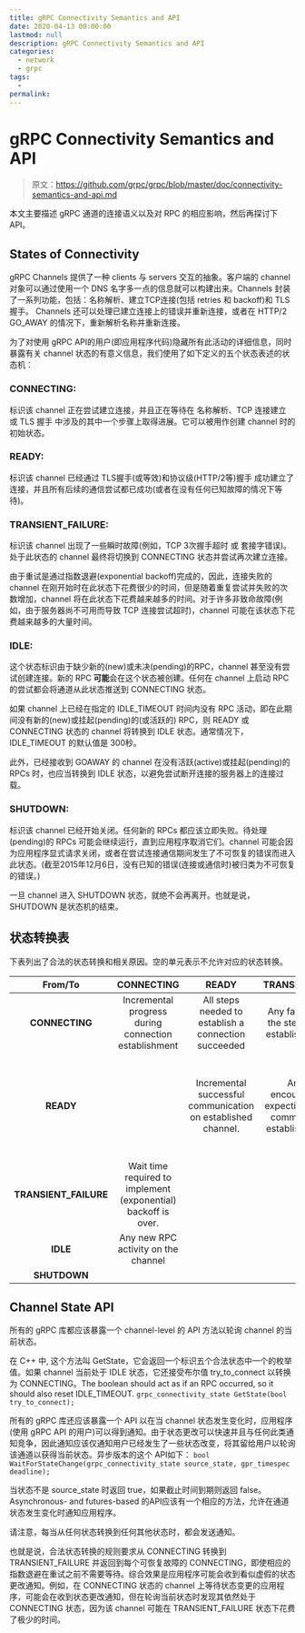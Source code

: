 ```yaml
---
title: gRPC Connectivity Semantics and API
date: 2020-04-13 00:00:00
lastmod: null
description: gRPC Connectivity Semantics and API
categories: 
  - network
  - grpc
tags: 
  - 
permalink:
---
```


# gRPC Connectivity Semantics and API
> 原文：https://github.com/grpc/grpc/blob/master/doc/connectivity-semantics-and-api.md

本文主要描述 gRPC 通道的连接语义以及对 RPC 的相应影响，然后再探讨下 API。

## States of Connectivity
gRPC Channels 提供了一种 clients 与 servers 交互的抽象。客户端的 channel 对象可以通过使用一个 DNS 名字多一点的信息就可以构建出来。Channels 封装了一系列功能，包括：名称解析、建立TCP连接(包括 retries 和 backoff)和 TLS 握手。
Channels 还可以处理已建立连接上的错误并重新连接，或者在 HTTP/2 GO_AWAY 的情况下，重新解析名称并重新连接。

为了对使用 gRPC API的用户(即应用程序代码)隐藏所有此活动的详细信息，同时暴露有关 channel 状态的有意义信息，我们使用了如下定义的五个状态表述的状态机：

### CONNECTING: 
标识该 channel 正在尝试建立连接，并且正在等待在 名称解析、TCP 连接建立 或 TLS 握手 中涉及的其中一个步骤上取得进展。它可以被用作创建 channel 时的初始状态。

### READY: 
标识该 channel 已经通过 TLS握手(或等效)和协议级(HTTP/2等)握手 成功建立了连接，并且所有后续的通信尝试都已成功(或者在没有任何已知故障的情况下等待)。

### TRANSIENT_FAILURE:
标识该 channel 出现了一些瞬时故障(例如，TCP 3次握手超时 或 套接字错误)。处于此状态的 channel 最终将切换到 CONNECTING 状态并尝试再次建立连接。

由于重试是通过指数退避(exponential backoff)完成的，因此，连接失败的 channel 在刚开始时在此状态下花费很少的时间，但是随着重复尝试并失败的次数增加，channel 将在此状态下花费越来越多的时间。对于许多非致命故障(例如，由于服务器尚不可用而导致 TCP 连接尝试超时)，channel 可能在该状态下花费越来越多的大量时间。

### IDLE: 
这个状态标识由于缺少新的(new)或未决(pending)的RPC，channel 甚至没有尝试创建连接。新的 RPC **可能**会在这个状态被创建。任何在 channel 上启动 RPC 的尝试都会将通道从此状态推送到 CONNECTING 状态。

如果 channel 上已经在指定的 IDLE_TIMEOUT 时间内没有 RPC 活动，即在此期间没有新的(new)或挂起(pending)的(或活跃的) RPC，则 READY 或 CONNECTING 状态的 channel 将转换到 IDLE 状态。通常情况下，IDLE_TIMEOUT 的默认值是 300秒。

此外，已经接收到 GOAWAY 的 channel 在没有活跃(active)或挂起(pending)的 RPCs 时，也应当转换到 IDLE 状态，以避免尝试断开连接的服务器上的连接过载。

### SHUTDOWN: 
标识该 channel 已经开始关闭。任何新的 RPCs 都应该立即失败。待处理(pending)的 RPCs 可能会继续运行，直到应用程序取消它们。channel 可能会因为应用程序显式请求关闭，或者在尝试连接通信期间发生了不可恢复的错误而进入此状态。(截至2015年12月6日，没有已知的错误(连接或通信时)被归类为不可恢复的错误。)

一旦 channel 进入 SHUTDOWN 状态，就绝不会再离开。也就是说，SHUTDOWN 是状态机的结束。

## 状态转换表
下表列出了合法的状态转换和相关原因。空的单元表示不允许对应的状态转换。

|From/To | CONNECTING | READY | TRANSIENT_FAILURE | IDLE | SHUTDOWN |
|:----:|:----:|:----:|:----:|:----:|:----:|
| __CONNECTING__ | Incremental progress during connection establishment | All steps needed to establish a connection succeeded | Any failure in any of the steps needed to establish connection | No RPC activity on channel for IDLE_TIMEOUT | Shutdown triggered by application. |
| __READY__ | | Incremental successful communication on established channel. | Any failure encountered while expecting successful communication on established channel. | No RPC activity on channel for IDLE_TIMEOUT OR upon receiving a GOAWAY while there are no pending RPCs. | Shutdown triggered by application. |
| __TRANSIENT_FAILURE__ | Wait time required to implement (exponential) backoff is over. | | | | Shutdown triggered by application. |
| __IDLE__ | Any new RPC activity on the channel | | | | Shutdown triggered by application. |
| __SHUTDOWN__ | | | | | |

## Channel State API
所有的 gRPC 库都应该暴露一个 channel-level 的 API 方法以轮询 channel 的当前状态。

在 C++ 中, 这个方法叫 GetState，它会返回一个标识五个合法状态中一个的枚举值。如果 channel 当前处于 IDLE 状态，它还接受布尔值 try_to_connect 以转换为 CONNECTING。The boolean should act as if an RPC occurred, so it should also reset IDLE_TIMEOUT.
``` grpc_connectivity_state GetState(bool try_to_connect); ```

所有的 gRPC 库还应该暴露一个 API 以在当 channel 状态发生变化时，应用程序(使用 gRPC API 的用户)可以得到通知。由于状态更改可以快速并且与任何此类通知竞争，因此通知应该仅通知用户已经发生了一些状态改变，将其留给用户以轮询该通道以获得当前状态。异步版本的这个 API如下：
``` bool WaitForStateChange(grpc_connectivity_state source_state, gpr_timespec deadline); ```

当状态不是 source_state 时返回 true，如果截止时间到期则返回 false。Asynchronous- and futures-based 的API应该有一个相应的方法，允许在通道状态发生变化时通知应用程序。

请注意，每当从任何状态转换到任何其他状态时，都会发送通知。 

也就是说，合法状态转换的规则要求从 CONNECTING 转换到 TRANSIENT_FAILURE 并返回到每个可恢复故障的 CONNECTING，即使相应的指数退避在重试之前不需要等待。综合效果是应用程序可能会收到看似虚假的状态更改通知。例如，在 CONNECTING 状态的 channel 上等待状态变更的应用程序，可能会在收到状态更改通知，但在轮询当前状态时发现其依然处于 CONNECTING 状态，因为该 channel 可能在 TRANSIENT_FAILURE 状态下花费了极少的时间。
